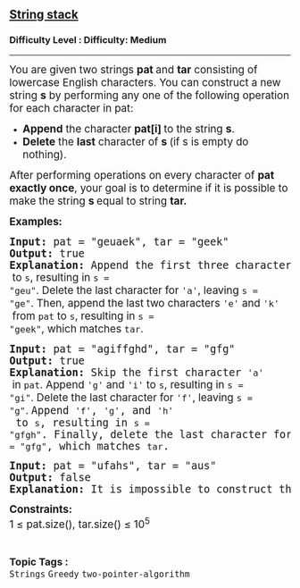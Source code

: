 <h2><a href="https://www.geeksforgeeks.org/problems/string-stack--165812/1">String stack</a></h2><h3>Difficulty Level : Difficulty: Medium</h3><hr><div class="problems_problem_content__Xm_eO"><p><span style="font-size: 14pt;">You are given two strings <strong>pat </strong>and <strong>tar</strong>&nbsp;consisting of lowercase English characters. You can construct a new string <strong>s</strong> by performing any one of the following operation for each character in pat:</span></p>
<ul>
<li><span style="font-size: 14pt;"><strong>Append</strong> the character <strong>pat[i] </strong>to the string <strong>s</strong>.</span></li>
<li><span style="font-size: 14pt;"><strong>Delete</strong> the <strong>last</strong> character of <strong>s </strong>(if s is empty do nothing).</span></li>
</ul>
<p><span style="font-size: 14pt;">After performing operations on every character of <strong>pat exactly once</strong>, your goal is to determine if it is possible to make the string <strong>s </strong>equal to string <strong>tar.</strong></span></p>
<p><span style="font-size: 14pt;"><strong>Examples:</strong></span></p>
<pre><span style="font-size: 14pt;"><strong>Input: </strong>pat = "geuaek", tar = "geek"<br><strong>Output: </strong>true<br><strong>Explanation: </strong>Append the first three characters of <code>pat</code><span style="font-family: -apple-system, BlinkMacSystemFont, 'Segoe UI', Roboto, Oxygen, Ubuntu, Cantarell, 'Open Sans', 'Helvetica Neue', sans-serif;"> to </span><code>s</code><span style="font-family: -apple-system, BlinkMacSystemFont, 'Segoe UI', Roboto, Oxygen, Ubuntu, Cantarell, 'Open Sans', 'Helvetica Neue', sans-serif;">, resulting in </span><code>s = "geu"</code><span style="font-family: -apple-system, BlinkMacSystemFont, 'Segoe UI', Roboto, Oxygen, Ubuntu, Cantarell, 'Open Sans', 'Helvetica Neue', sans-serif;">. Delete the last character for </span><code>'a'</code><span style="font-family: -apple-system, BlinkMacSystemFont, 'Segoe UI', Roboto, Oxygen, Ubuntu, Cantarell, 'Open Sans', 'Helvetica Neue', sans-serif;">, leaving </span><code>s = "ge"</code><span style="font-family: -apple-system, BlinkMacSystemFont, 'Segoe UI', Roboto, Oxygen, Ubuntu, Cantarell, 'Open Sans', 'Helvetica Neue', sans-serif;">. Then, append the last two characters </span><code>'e'</code><span style="font-family: -apple-system, BlinkMacSystemFont, 'Segoe UI', Roboto, Oxygen, Ubuntu, Cantarell, 'Open Sans', 'Helvetica Neue', sans-serif;"> and </span><code>'k'</code><span style="font-family: -apple-system, BlinkMacSystemFont, 'Segoe UI', Roboto, Oxygen, Ubuntu, Cantarell, 'Open Sans', 'Helvetica Neue', sans-serif;"> from </span><code>pat</code><span style="font-family: -apple-system, BlinkMacSystemFont, 'Segoe UI', Roboto, Oxygen, Ubuntu, Cantarell, 'Open Sans', 'Helvetica Neue', sans-serif;"> to </span><code>s</code><span style="font-family: -apple-system, BlinkMacSystemFont, 'Segoe UI', Roboto, Oxygen, Ubuntu, Cantarell, 'Open Sans', 'Helvetica Neue', sans-serif;">, resulting in </span><code>s = "geek"</code><span style="font-family: -apple-system, BlinkMacSystemFont, 'Segoe UI', Roboto, Oxygen, Ubuntu, Cantarell, 'Open Sans', 'Helvetica Neue', sans-serif;">, which matches </span><code>tar</code><span style="font-family: -apple-system, BlinkMacSystemFont, 'Segoe UI', Roboto, Oxygen, Ubuntu, Cantarell, 'Open Sans', 'Helvetica Neue', sans-serif;">.</span></span></pre>
<pre><span style="font-size: 14pt;"><strong>Input: </strong>pat = "agiffghd", tar = "gfg"<br><strong>Output: </strong>true<br><strong>Explanation: </strong>Skip the first character <code>'a'</code><span style="font-family: -apple-system, BlinkMacSystemFont, 'Segoe UI', Roboto, Oxygen, Ubuntu, Cantarell, 'Open Sans', 'Helvetica Neue', sans-serif;"> in </span><code>pat</code><span style="font-family: -apple-system, BlinkMacSystemFont, 'Segoe UI', Roboto, Oxygen, Ubuntu, Cantarell, 'Open Sans', 'Helvetica Neue', sans-serif;">. Append </span><code>'g'</code><span style="font-family: -apple-system, BlinkMacSystemFont, 'Segoe UI', Roboto, Oxygen, Ubuntu, Cantarell, 'Open Sans', 'Helvetica Neue', sans-serif;"> and </span><code>'i'</code><span style="font-family: -apple-system, BlinkMacSystemFont, 'Segoe UI', Roboto, Oxygen, Ubuntu, Cantarell, 'Open Sans', 'Helvetica Neue', sans-serif;"> to </span><code>s</code><span style="font-family: -apple-system, BlinkMacSystemFont, 'Segoe UI', Roboto, Oxygen, Ubuntu, Cantarell, 'Open Sans', 'Helvetica Neue', sans-serif;">, resulting in </span><code>s = "gi"</code><span style="font-family: -apple-system, BlinkMacSystemFont, 'Segoe UI', Roboto, Oxygen, Ubuntu, Cantarell, 'Open Sans', 'Helvetica Neue', sans-serif;">. Delete the last character for </span><code>'f'</code><span style="font-family: -apple-system, BlinkMacSystemFont, 'Segoe UI', Roboto, Oxygen, Ubuntu, Cantarell, 'Open Sans', 'Helvetica Neue', sans-serif;">, leaving </span><code>s = "g"</code><span style="font-family: -apple-system, BlinkMacSystemFont, 'Segoe UI', Roboto, Oxygen, Ubuntu, Cantarell, 'Open Sans', 'Helvetica Neue', sans-serif;">. </span>Append <code>'f'</code>, <code>'g'</code>, and <code>'h'</code> to <code>s</code>, resulting in <code>s = "gfgh"</code>. Finally, delete the last character for <code>'d'</code>, leaving <code>s = "gfg"</code>, which matches <code>tar</code>.</span></pre>
<pre><span style="font-size: 14pt;"><strong>Input: </strong>pat = "ufahs", tar = "aus"<br><strong>Output: </strong>false<br><strong>Explanation: </strong>It is impossible to construct the string tar from pat with the given operations.<br></span></pre>
<p><strong><span style="font-size: 14pt;">Constraints:<br></span></strong><span style="font-size: 14pt;">1 ≤ pat.size(), tar.size() ≤ 10<sup>5</sup><br></span></p></div><br><p><span style=font-size:18px><strong>Topic Tags : </strong><br><code>Strings</code>&nbsp;<code>Greedy</code>&nbsp;<code>two-pointer-algorithm</code>&nbsp;